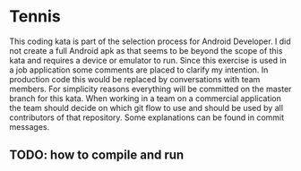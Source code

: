 # Tennis

This coding kata is part of the selection process for Android Developer.
I did not create a full Android apk as that seems to be beyond the scope of this kata and requires a device or emulator to run.
Since this exercise is used in a job application some comments are placed to clarify my intention. 
In production code this would be replaced by conversations with team members.
For simplicity reasons everything will be committed on the master branch for this kata. 
When working in a team on a commercial application the team should decide on which git flow to use 
and should be used by all contributors of that repository.
Some explanations can be found in commit messages.

## TODO: how to compile and run
